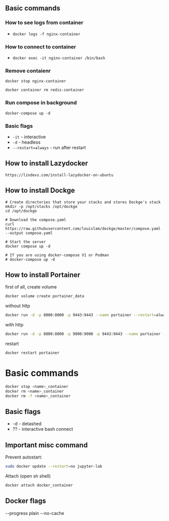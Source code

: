 ## Basic commands

### How to see logs from container 
* `docker logs -f nginx-container`

### How to connect to container
* `docker exec -it nginx-container /bin/bash`

### Remove contaienr
```
docker stop nginx-container

docker container rm redis-container
```

### Run compose in background
```
docker-compose up -d
```



### Basic flags
* `-it` - interactive
* `-d` - headless
* `--restart=always` - run after restart



## How to install Lazydocker
```
https://lindevs.com/install-lazydocker-on-ubuntu
```

## How to install Dockge
```
# Create directories that store your stacks and stores Dockge's stack
mkdir -p /opt/stacks /opt/dockge
cd /opt/dockge

# Download the compose.yaml
curl https://raw.githubusercontent.com/louislam/dockge/master/compose.yaml --output compose.yaml

# Start the server
docker compose up -d

# If you are using docker-compose V1 or Podman
# docker-compose up -d
```


## How to install Portainer
first of all, create volume
``` bash
docker volume create portainer_data
```
without http
``` bash
docker run -d -p 8000:8000 -p 9443:9443 --name portainer --restart=always -v /var/run/docker.sock:/var/run/docker.sock -v portainer_data:/data portainer/portainer-ce:latest
```
with http
```bash
docker run -d -p 8000:8000 -p 9000:9000 -p 9443:9443 --name portainer --restart=always -v /var/run/docker.sock:/var/run/docker.sock -v portainer_data:/data portainer/portainer-ce:latest
```
restart
``` bash
docker restart portainer
```

# Basic commands
``` bash
docker stop <name>_container
docker rm <name>_container
docker rm -f <name>_container
```
## Basic flags
* -d - detashed
* ?? - interactive bash connect


## Important misc command
Prevent autostart:
``` bash
sudo docker update --restart=no jupyter-lab
```
Attach (open sh shell)
``` bash
docker attach docker_container
```


## Docker flags

--progress plain
--no-cache